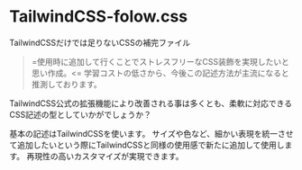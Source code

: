 # TailwindCSS-folow.css

TailwindCSSだけでは足りないCSSの補完ファイル
>=使用時に追加して行くことでストレスフリーなCSS装飾を実現したいと思い作成。<=
学習コストの低さから、今後この記述方法が主流になると推測しております。


TailwindCSS公式の拡張機能により改善される事は多くとも、柔軟に対応できるCSS記述の型としていかがでしょうか？

  基本の記述はTailwindCSSを使います。
  サイズや色など、細かい表現を統一させて追加したいという際にTailwindCSSと同様の使用感で新たに追加して使用します。
  再現性の高いカスタマイズが実現できます。
  
